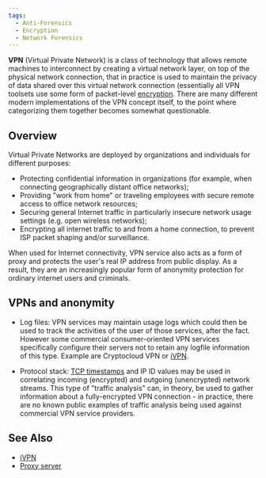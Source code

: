 ```yaml
---
tags:
  - Anti-Forensics
  - Encryption
  - Network Forensics
---
```

**VPN** (Virtual Private Network) is a class of technology that allows
remote machines to interconnect by creating a virtual network layer, on
top of the physical network connection, that in practice is used to
maintain the privacy of data shared over this virtual network connection
(essentially all VPN toolsets use some form of packet-level
[encryption](encryption.md). There are many different modern
implementations of the VPN concept itself, to the point where
categorizing them together becomes somewhat questionable.

## Overview

Virtual Private Networks are deployed by organizations and individuals
for different purposes:

- Protecting confidential information in organizations (for example,
  when connecting geographically distant office networks);
- Providing "work from home" or traveling employees with secure remote
  access to office network resources;
- Securing general Internet traffic in particularly insecure network
  usage settings (e.g. open wireless networks);
- Encrypting all internet traffic to and from a home connection, to
  prevent ISP packet shaping and/or surveillance.

When used for Internet connectivity, VPN service also acts as a form of
proxy and protects the user's real IP address from public display. As a
result, they are an increasingly popular form of anonymity protection
for ordinary internet users and criminals.

## VPNs and anonymity

- Log files: VPN services may maintain usage logs which could then be
  used to track the activities of the user of those services, after the
  fact. However some commercial consumer-oriented VPN services
  specifically configure their servers not to retain any logfile
  information of this type. Example are Cryptocloud VPN or [iVPN](ivpn.md).

<!-- -->

- Protocol stack: [TCP timestamps](tcp_timestamps.md) and IP ID
  values may be used in correlating incoming (encrypted) and outgoing
  (unencrypted) network streams. This type of "traffic analysis" can, in
  theory, be used to gather information about a fully-encrypted VPN
  connection - in practice, there are no known public examples of
  traffic analysis being used against commercial VPN service providers.

## See Also

* [iVPN](ivpn.md)
* [Proxy server](proxy_server.md)
